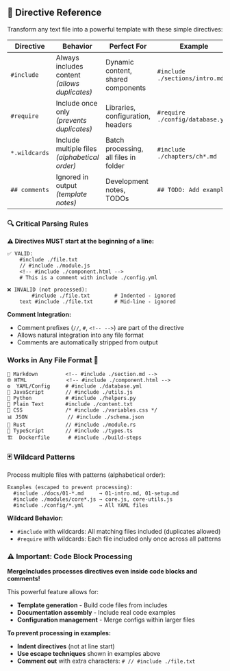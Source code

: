 ## 📖 Directive Reference

Transform any text file into a powerful template with these simple directives:

| Directive | Behavior | Perfect For | Example |
|-----------|----------|-------------|---------|
| `#include` | Always includes content<br/>*(allows duplicates)* | Dynamic content, shared components | `#include ./sections/intro.md` |
| `#require` | Include once only<br/>*(prevents duplicates)* | Libraries, configuration, headers | `#require ./config/database.yml` |
| `*.wildcards` | Include multiple files<br/>*(alphabetical order)* | Batch processing, all files in folder | `#include ./chapters/ch*.md` |
| `## comments` | Ignored in output<br/>*(template notes)* | Development notes, TODOs | `## TODO: Add examples` |

### 🔍 Critical Parsing Rules

**⚠️ Directives MUST start at the beginning of a line:**

```text
✅ VALID:
    #include ./file.txt
    // #include ./module.js
    <!-- #include ./component.html -->
    # This is a comment with include ./config.yml

❌ INVALID (not processed):
        #include ./file.txt        # Indented - ignored
    text #include ./file.txt       # Mid-line - ignored
```

**Comment Integration:**
- Comment prefixes (`//`, `#`, `<!-- -->`) are part of the directive
- Allows natural integration into any file format
- Comments are automatically stripped from output

### Works in Any File Format 📄
```text
📝 Markdown         <!-- #include ./section.md -->
🌐 HTML             <!-- #include ./component.html -->
⚙️  YAML/Config     # #include ./database.yml
🔧 JavaScript       // #include ./utils.js
🐍 Python           # #include ./helpers.py
📄 Plain Text       #include ./content.txt
🎨 CSS              /* #include ./variables.css */
📊 JSON             // #include ./schema.json
🦀 Rust             // #include ./module.rs
🔷 TypeScript       // #include ./types.ts
🏗️  Dockerfile      # #include ./build-steps
```

### 🃏 Wildcard Patterns

Process multiple files with patterns (alphabetical order):

```text
Examples (escaped to prevent processing):
  #include ./docs/01-*.md     → 01-intro.md, 01-setup.md
  #include ./modules/core*.js → core.js, core-utils.js  
  #include ./config/*.yml     → All YAML files
```

**Wildcard Behavior:**
- `#include` with wildcards: All matching files included (duplicates allowed)
- `#require` with wildcards: Each file included only once across all patterns

### ⚠️ Important: Code Block Processing

**MergeIncludes processes directives even inside code blocks and comments!**

This powerful feature allows for:
- **Template generation** - Build code files from includes
- **Documentation assembly** - Include real code examples
- **Configuration management** - Merge configs within larger files

**To prevent processing in examples:**
- **Indent directives** (not at line start)
- **Use escape techniques** shown in examples above
- **Comment out** with extra characters: `# // #include ./file.txt`

